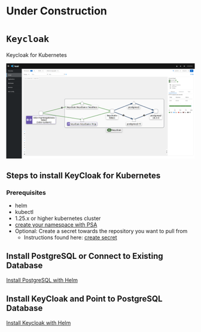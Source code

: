 # Under Construction

# `Keycloak`
Keycloak for Kubernetes

![Keycloak with ISTIO](/images/Kiali-Keycloakx.png)

## Steps to install KeyCloak for Kubernetes

### Prerequisites
- helm
- kubectl
- 1.25.x or higher kubernetes cluster
- [create your namespace with PSA](/basics/create-namespace.md)
- Optional: Create a secret towards the repository you want to pull from
  - Instructions found here: [create secret](/basics/create-secret.md)

## Install PostgreSQL or Connect to Existing Database
[Install PostgreSQL with Helm](/Helm-Install/postgresql-install.md)

## Install KeyCloak and Point to PostgreSQL Database
[Install Keycloak with Helm](/Helm-Install/keycloak-install.md)